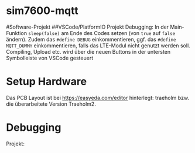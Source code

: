 # sim7600-mqtt
#Software-Projekt
##VSCode/PlatformIO Projekt
Debugging: In der Main-Funktion ``sleep(false)`` am Ende des Codes setzen (von ``true`` auf ``false`` ändern). Zudem das ``#define DEBUG`` einkommentieren, ggf. das ``#define MQTT_DUMMY`` einkommentieren, falls das LTE-Modul nicht genutzt werden soll.
Compiling, Upload etc. wird über die neuen Buttons in der untersten Symbolleiste von VSCode gesteuert

# Setup Hardware
Das PCB Layout ist bei https://easyeda.com/editor hinterlegt: traeholm bzw. die überarbeitete Version Traeholm2. 
# Debugging
Projekt:
